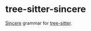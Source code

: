 # tree-sitter-sincere

[Sincere](TBD) grammar for [tree-sitter](https://github.com/tree-sitter/tree-sitter).

